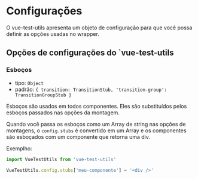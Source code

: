 # Configurações

O vue-test-utils apresenta um objeto de configuração para que você possa definir as opções usadas no wrapper.

## Opções de configurações do `vue-test-utils

### Esboços

- tipo: `Object`
- padrão: `{
  transition: TransitionStub,
  'transition-group': TransitionGroupStub
}`

Esboços são usados em todos componentes. Eles são substituídos pelos esboços passados nas opções da montagem.

Quando você passa os esboços como um Array de string nas opções de montagens, o `config.stubs` é convertido em um Array e os componentes são esboçados com um componente que retorna uma div.

Exemplho:

```js
import VueTestUtils from 'vue-test-utils'

VueTestUtils.config.stubs['meu-componente'] = '<div />'
```
